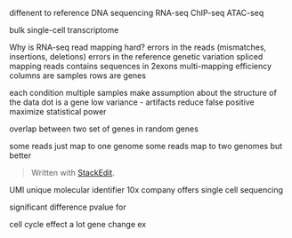 diffenent to reference
DNA sequencing 
RNA-seq 
ChIP-seq 
ATAC-seq

bulk 
single-cell transcriptome

Why is RNA-seq read mapping hard? 
errors in the reads (mismatches, insertions, deletions)
errors in the reference
genetic variation
spliced mapping reads contains sequences in 2exons
multi-mapping
efficiency
columns are samples
rows are genes

each condition multiple samples 
make assumption about the structure of the data
dot is a gene
low variance - artifacts
reduce false positive maximize statistical power

overlap between two set of genes in random genes

some reads just map to one genome
some reads map to two genomes but better 

> Written with [StackEdit](https://stackedit.io/).

UMI unique molecular identifier
10x company offers single cell sequencing

significant difference
pvalue for 

cell cycle effect
a lot gene change ex
<!--stackedit_data:
eyJoaXN0b3J5IjpbLTEzOTYwODg4ODUsLTIwODgzNDExNzIsMT
M0OTQ3ODAxNiwxNjI0OTUwOTc1LC02NTMzMjc1NCw4MjQyMDc3
MzgsLTIxNDM3MTUxMDAsMjE1MjgxMzA1LC02OTY4Nzg0MjIsNz
MwOTk4MTE2XX0=
-->